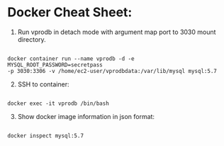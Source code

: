 # Docker Cheat Sheet:

1.  Run vprodb in detach mode with argument map port to 3030 mount
    directory.

```

docker container run --name vprodb -d -e MYSQL_ROOT_PASSWORD=secretpass
-p 3030:3306 -v /home/ec2-user/vprodbdata:/var/lib/mysql mysql:5.7

```

2.  SSH to container:

```

docker exec -it vprodb /bin/bash

```

3.  Show docker image information in json format:

```

docker inspect mysql:5.7

```

